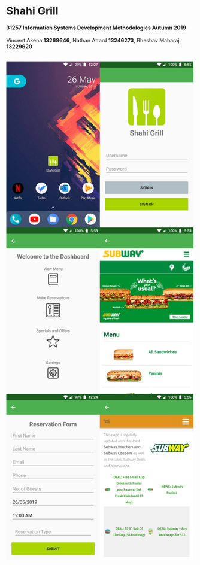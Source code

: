 # Shahi Grill
<b>31257 Information Systems Development Methodologies Autumn 2019</b> <br> <br>
Vincent Akena <b>13268646</b>, Nathan Attard <b>13246273</b>, Rheshav Maharaj <b>13229620</b> <br><br>

<div>
  <img src="Screenshots/newhome.png" width="250" align="left"/>
  <img src="Screenshots/home.png" width="250" align="left"/> 
  <img src="Screenshots/dashboard.png" width="250" align="left"/> <br>
 </div> 

<div>
  <img src="Screenshots/menu.png" width="250" align="left"/> 
  <img src="Screenshots/newres.png" width="250" align="left"/> 
  <img src="Screenshots/specials.png" width="250" align="left"/>
 </div>
